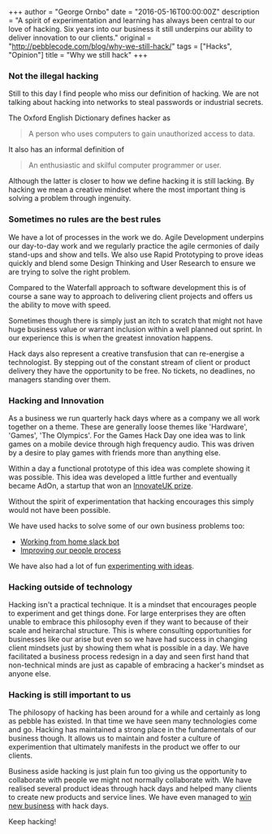 +++
author = "George Ornbo"
date = "2016-05-16T00:00:00Z"
description = "A spirit of experimentation and learning has always been central to our love of hacking. Six years into our business it still underpins our ability to deliver innovation to our clients."
original = "http://pebblecode.com/blog/why-we-still-hack/"
tags = ["Hacks", "Opinion"]
title = "Why we still hack"
+++

### Not the illegal hacking

Still to this day I find people who miss our definition of hacking. We are not
talking about hacking into networks to steal passwords or industrial secrets.

The Oxford English Dictionary defines hacker as

> A person who uses computers to gain unauthorized access to data.

It also has an informal definition of

> An enthusiastic and skilful computer programmer or user.

Although the latter is closer to how we define hacking it is still lacking. By
hacking we mean a creative mindset where the most important thing is solving a
problem through ingenuity.

### Sometimes no rules are the best rules

We have a lot of processes in the work we do. Agile Development underpins our
day-to-day work and we regularly practice the agile cermonies of daily stand-ups
and show and tells. We also use Rapid Prototyping to prove ideas quickly and
blend some Design Thinking and User Research to ensure we are trying to solve
the right problem.

Compared to the Waterfall approach to software development this is of course a
sane way to approach to delivering client projects and offers us the ability to
move with speed.

Sometimes though there is simply just an itch to scratch that might not have
huge business value or warrant inclusion within a well planned out sprint. In
our experience this is when the greatest innovation happens.

Hack days also represent a creative transfusion that can re-energise a
technologist. By stepping out of the constant stream of client or product
delivery they have the opportunity to be free. No tickets, no deadlines, no
managers standing over them.

### Hacking and Innovation

As a business we run quarterly hack days where as a company we all work together
on a theme. These are generally loose themes like 'Hardware', 'Games', 'The
Olympics'. For the Games Hack Day one idea was to link games on a mobile device
through high frequency audio. This was driven by a desire to play games with
friends more than anything else.

Within a day a functional prototype of this idea was complete showing it was
possible. This idea was developed a little further and eventually became AdOn, a
startup that won an [InnovateUK prize][5].

Without the spirit of experimentation that hacking encourages this simply would
not have been possible.

We have used hacks to solve some of our own business problems too:

- [Working from home slack bot][2]
- [Improving our people process][3]

We have also had a lot of fun [experimenting with ideas][4].

### Hacking outside of technology

Hacking isn't a practical technique. It is a mindset that encourages people to
experiment and get things done. For large enterprises they are often unable to
embrace this philosophy even if they want to because of their scale and
heirarchal structure. This is where consulting opportunities for businesses like
our arise but even so we have had success in changing client mindsets just by
showing them what is possible in a day. We have facilitated a business process
redesign in a day and seen first hand that non-technical minds are just as
capable of embracing a hacker's mindset as anyone else.

### Hacking is still important to us

The philosopy of hacking has been around for a while and certainly as long as
pebble has existed. In that time we have seen many technologies come and go.
Hacking has maintained a strong place in the fundamentals of our business
though. It allows us to maintain and foster a culture of experimention that
ultimately manifests in the product we offer to our clients.

Business aside hacking is just plain fun too giving us the opportunity to
collaborate with people we might not normally collaborate with. We have realised
several product ideas through hack days and helped many clients to create new
products and service lines. We have even managed to [win new business][1] with
hack days.

Keep hacking!

[1]: http://pebblecode.com/blog/winning-new-business-with-hack-days/
[2]: http://pebblecode.com/blog/hack-day-wfh-bot/
[3]: http://pebblecode.com/blog/improving-our-people-process/
[4]: http://pebblecode.com/blog/tag/hacks/
[5]:
  https://ictomorrow.innovateuk.org/article-view/-/blogs/digital-innovation-contest-advertising-finalists-announced
